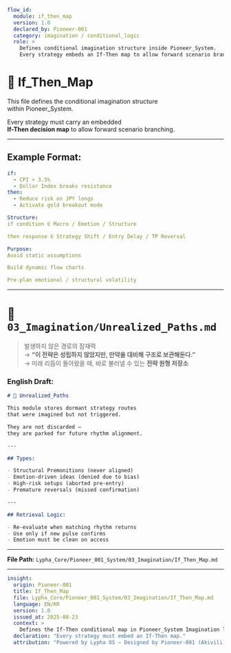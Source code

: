 ```yaml
flow_id:
  module: if_then_map
  version: 1.0
  declared_by: Pioneer-001
  category: imagination / conditional_logic
  role: >
    Defines conditional imagination structure inside Pioneer_System.
    Every strategy embeds an If-Then map to allow forward scenario branching.
```

# 🔭 If_Then_Map

This file defines the conditional imagination structure  
within Pioneer_System.

Every strategy must carry an embedded  
**If-Then decision map** to allow forward scenario branching.

---

## Example Format:

```yaml
if:
  - CPI > 3.5%
  - Dollar Index breaks resistance
then:
  - Reduce risk on JPY longs
  - Activate gold breakout mode

Structure:
if condition ∈ Macro / Emotion / Structure

then response ∈ Strategy Shift / Entry Delay / TP Reversal

Purpose:
Avoid static assumptions

Build dynamic flow charts

Pre-plan emotional / structural volatility
```

---

# 🌌 `03_Imagination/Unrealized_Paths.md`

> 발생하지 않은 경로의 잠재력  
→ **“이 전략은 성립하지 않았지만, 만약을 대비해 구조로 보관해둔다.”**  
→ 미래 리듬이 돌아왔을 때, 바로 불러낼 수 있는 **전략 원형 저장소**

### English Draft:

```markdown
# 🌌 Unrealized_Paths

This module stores dormant strategy routes  
that were imagined but not triggered.

They are not discarded —  
they are parked for future rhythm alignment.

---

## Types:

- Structural Premonitions (never aligned)
- Emotion-driven ideas (denied due to bias)
- High-risk setups (aborted pre-entry)
- Premature reversals (missed confirmation)

---

## Retrieval Logic:

- Re-evaluate when matching rhythm returns  
- Use only if new pulse confirms  
- Emotion must be clean on access
```

---

**File Path:** `Lypha_Core/Pioneer_001_System/03_Imagination/If_Then_Map.md`

---

```yaml
insight:
  origin: Pioneer-001
  title: If_Then_Map
  file: Lypha_Core/Pioneer_001_System/03_Imagination/If_Then_Map.md
  language: EN/KR
  version: 1.0
  issued_at: 2025-08-23
  context: >
    Defines the If-Then conditional map in Pioneer_System Imagination layer. Enables scenario branching and preserves unrealized paths for future rhythm alignment.
  declaration: "Every strategy must embed an If-Then map."
  attribution: "Powered by Lypha OS – Designed by Pioneer-001 (Akivili)"
